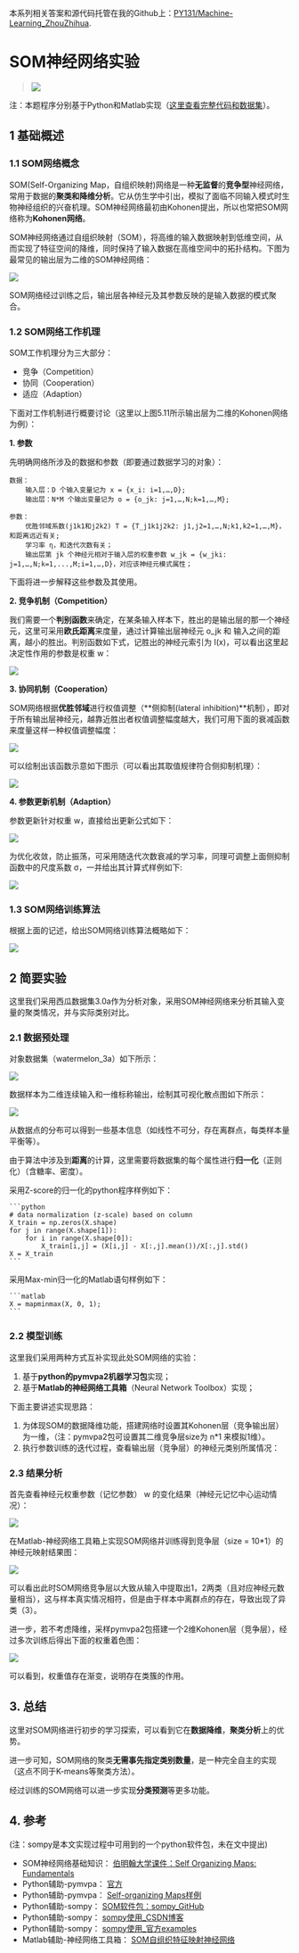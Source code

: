 本系列相关答案和源代码托管在我的Github上：[PY131/Machine-Learning_ZhouZhihua](https://github.com/PY131/Machine-Learning_ZhouZhihua).

# SOM神经网络实验 #

> ![](Ch5/5.8.png)

注：本题程序分别基于Python和Matlab实现（[这里查看完整代码和数据集](https://github.com/PY131/Machine-Learning_ZhouZhihua/tree/master/ch5_neural_networks/5.8_SOM)）。

## 1 基础概述 ##

### 1.1 SOM网络概念 ###

SOM(Self-Organizing Map，自组织映射)网络是一种**无监督**的**竞争型**神经网络，常用于数据的**聚类和降维分析**。它从仿生学中引出，模拟了面临不同输入模式时生物神经组织的兴奋机理。SOM神经网络最初由Kohonen提出，所以也常把SOM网络称为**Kohonen网络**。

SOM神经网络通过自组织映射（SOM），将高维的输入数据映射到低维空间，从而实现了特征空间的降维，同时保持了输入数据在高维空间中的拓扑结构。下图为最常见的输出层为二维的SOM神经网络：

![](Ch5/5.8.1.png)

SOM网络经过训练之后，输出层各神经元及其参数反映的是输入数据的模式聚合。

### 1.2 SOM网络工作机理 ###

SOM工作机理分为三大部分：

 - 竞争（Competition）
 - 协同（Cooperation）
 - 适应（Adaption）
 
下面对工作机制进行概要讨论（这里以上图5.11所示输出层为二维的Kohonen网络为例）：

**1. 参数**

先明确网络所涉及的数据和参数（即要通过数据学习的对象）：
	
	数据：
		输入层：D 个输入变量记为 x = {x_i: i=1,…,D};
		输出层：N*M 个输出变量记为 o = {o_jk: j=1,…,N;k=1,…,M};
	
	参数：
		优胜邻域系数(j1k1和j2k2) T = {T_j1k1j2k2: j1,j2=1,…,N;k1,k2=1,…,M}，和距离远近有关;	
		学习率 η，和迭代次数有关；
		输出层第 jk 个神经元相对于输入层的权重参数 w_jk = {w_jki: j=1,…,N;k=1,...,M;i=1,…,D}，对应该神经元模式属性；	

下面将进一步解释这些参数及其使用。

**2. 竞争机制（Competition）**

我们需要一个**判别函数**来确定，在某条输入样本下，胜出的是输出层的那一个神经元，这里可采用**欧氏距离**来度量，通过计算输出层神经元 o_jk 和 输入之间的距离，越小的胜出。判别函数如下式，记胜出的神经元索引为 I(x)，可以看出这里起决定性作用的参数是权重 w：

![](Ch5/5.8.2.png)	

**3. 协同机制（Cooperation）**

SOM网络根据**优胜邻域**进行权值调整（**侧抑制(lateral inhibition)**机制），即对于所有输出层神经元，越靠近胜出者权值调整幅度越大，我们可用下面的衰减函数来度量这样一种权值调整幅度：

![](Ch5/5.8.3.png)	

可以绘制出该函数示意如下图示（可以看出其取值规律符合侧抑制机理）：

![](Ch5/5.8.lateral_inhibition.png)

**4. 参数更新机制（Adaption）**

参数更新针对权重 w，直接给出更新公式如下：

![](Ch5/5.8.4.png)

为优化收敛，防止振荡，可采用随迭代次数衰减的学习率，同理可调整上面侧抑制函数中的尺度系数 σ，一并给出其计算式样例如下:

![](Ch5/5.8.5.png)

### 1.3 SOM网络训练算法 ###

根据上面的记述，给出SOM网络训练算法概略如下：

![](Ch5/5.8.som_alg.png)

## 2 简要实验 ##

这里我们采用西瓜数据集3.0a作为分析对象，采用SOM神经网络来分析其输入变量的聚类情况，并与实际类别对比。

### 2.1 数据预处理 ###

对象数据集（watermelon_3a）如下所示：

![](Ch5/5.8.data.png)

数据样本为二维连续输入和一维标称输出，绘制其可视化散点图如下所示：

![](Ch5/5.8.scatter.png)

从数据点的分布可以得到一些基本信息（如线性不可分，存在离群点，每类样本量平衡等）。

由于算法中涉及到**距离**的计算，这里需要将数据集的每个属性进行**归一化**（正则化）（含糖率、密度）。

采用Z-score的归一化的python程序样例如下：
	
	```python
	# data normalization (z-scale) based on column
	X_train = np.zeros(X.shape)
	for j in range(X.shape[1]):
	    for i in range(X.shape[0]):
	        X_train[i,j] = (X[i,j] - X[:,j].mean())/X[:,j].std()
	X = X_train
	```

采用Max-min归一化的Matlab语句样例如下：

	```matlab
	X = mapminmax(X, 0, 1);
	```

### 2.2 模型训练 ###

这里我们采用两种方式互补实现此处SOM网络的实验：

 1. 基于**python的pymvpa2机器学习包**实现；
 2. 基于**Matlab的神经网络工具箱**（Neural Network Toolbox）实现；

下面主要讲述实现思路：

 1. 为体现SOM的数据降维功能，搭建网络时设置其Kohonen层（竞争输出层）为一维，（注：pymvpa2包可设置其二维竞争层size为 n*1 来模拟1维）。
 2. 执行参数训练的迭代过程，查看输出层（竞争层）的神经元类别所属情况：

### 2.3 结果分析 ###

首先查看神经元权重参数（记忆参数） w 的变化结果（神经元记忆中心运动情况）：

![](Ch5/5.8.weights_position.jpg)


在Matlab-神经网络工具箱上实现SOM网络并训练得到竞争层（size = 10*1）的神经元映射结果图：

![](Ch5/5.8.sample_hits.jpg)

可以看出此时SOM网络竞争层以大致从输入中提取出1，2两类（且对应神经元数量相当），这与样本真实情况相符，但是由于样本中离群点的存在，导致出现了异类（3）。

进一步，若不考虑降维，采样pymvpa2包搭建一个2维Kohonen层（竞争层），经过多次训练后得出下面的权重着色图：

![](Ch5/5.8.weight.jpg)

可以看到，权重值存在渐变，说明存在类簇的作用。

## 3. 总结 ##

这里对SOM网络进行初步的学习探索，可以看到它在**数据降维**，**聚类分析**上的优势。

进一步可知，SOM网络的聚类**无需事先指定类别数量**，是一种完全自主的实现（这点不同于K-means等聚类方法）。

经过训练的SOM网络可以进一步实现**分类预测**等更多功能。

## 4. 参考 ##

 (注：sompy是本文实现过程中可用到的一个python软件包，未在文中提出)

 - SOM神经网络基础知识： [伯明翰大学课件：Self Organizing Maps: Fundamentals](http://www.cs.bham.ac.uk/~jxb/NN/l16.pdf)
 - Python辅助-pymvpa： [官方](http://www.pymvpa.org/index.html)
 - Python辅助-pymvpa： [Self-organizing Maps样例](http://www.pymvpa.org/examples/som.html)
 - Python辅助-sompy： [SOM软件包：sompy_GitHub](https://github.com/sevamoo/SOMPY)
 - Python辅助-sompy： [sompy使用_CSDN博客](http://blog.csdn.net/u013554860/article/details/53984133)
 - Python辅助-sompy： [sompy使用_官方examples](http://nbviewer.jupyter.org/gist/sevamoo/f1afe78af3cf6b8c4b67)
 - Matlab辅助-神经网络工具箱： [SOM自组织特征映射神经网络](http://blog.sina.com.cn/s/blog_7671b3eb0100y4kl.html)
